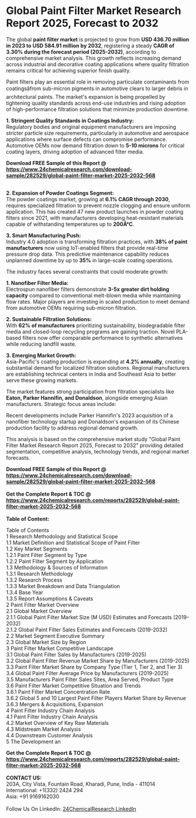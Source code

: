 <h1>Global Paint Filter Market Research Report 2025, Forecast to 2032</h1><p>The global <strong>paint filter market</strong> is projected to grow from <strong>USD 436.70 million in 2023 to USD 584.91 million by 2032</strong>, registering a steady <strong>CAGR of 3.30% during the forecast period (2025-2032)</strong>, according to comprehensive market analysis. This growth reflects increasing demand across industrial and decorative coating applications where quality filtration remains critical for achieving superior finish quality.</p><p>Paint filters play an essential role in removing particulate contaminants from coatingsâfrom sub-micron pigments in automotive clears to larger debris in architectural paints. The market's expansion is being propelled by tightening quality standards across end-use industries and rising adoption of high-performance filtration solutions that minimize production downtime.</p><p><strong>1. Stringent Quality Standards in Coatings Industry:</strong><br>
Regulatory bodies and original equipment manufacturers are imposing stricter particle size requirements, particularly in automotive and aerospace applications where surface defects can compromise performance. Automotive OEMs now demand filtration down to <strong>5-10 microns</strong> for critical coating layers, driving adoption of advanced filter media.</p><div><b>Download FREE Sample of this Report @ 
            <a href="https://www.24chemicalresearch.com/download-sample/282529/global-paint-filter-market-2025-2032-568">
            https://www.24chemicalresearch.com/download-sample/282529/global-paint-filter-market-2025-2032-568</a></b></div><br><p><strong>2. Expansion of Powder Coatings Segment:</strong><br>
The powder coatings market, growing at <strong>6.1% CAGR through 2030</strong>, requires specialized filtration to prevent nozzle clogging and ensure uniform application. This has created 47 new product launches in powder coating filters since 2021, with manufacturers developing heat-resistant materials capable of withstanding temperatures up to <strong>200Â°C</strong>.</p><p><strong>3. Smart Manufacturing Push:</strong><br>
Industry 4.0 adoption is transforming filtration practices, with <strong>38% of paint manufacturers</strong> now using IoT-enabled filters that provide real-time pressure drop data. This predictive maintenance capability reduces unplanned downtime by up to <strong>35%</strong> in large-scale coating operations.</p><p>The industry faces several constraints that could moderate growth:</p><p><strong>1. Nanofiber Filter Media:</strong><br>
Electrospun nanofiber filters demonstrate <strong>3-5x greater dirt holding capacity</strong> compared to conventional melt-blown media while maintaining flow rates. Major players are investing in scaled production to meet demand from automotive OEMs requiring sub-micron filtration.</p><p><strong>2. Sustainable Filtration Solutions:</strong><br>
With <strong>62% of manufacturers</strong> prioritizing sustainability, biodegradable filter media and closed-loop recycling programs are gaining traction. Novel PLA-based filters now offer comparable performance to synthetic alternatives while reducing landfill waste.</p><p><strong>3. Emerging Market Growth:</strong><br>
Asia-Pacific's coating production is expanding at <strong>4.2% annually</strong>, creating substantial demand for localized filtration solutions. Regional manufacturers are establishing technical centers in India and Southeast Asia to better serve these growing markets.</p><p>The market features strong participation from filtration specialists like <strong>Eaton, Parker Hannifin, and Donaldson</strong>, alongside emerging Asian manufacturers. Strategic focus areas include:</p><p>Recent developments include Parker Hannifin's 2023 acquisition of a nanofiber technology startup and Donaldson's expansion of its Chinese production facility to address regional demand growth.</p><p>This analysis is based on the comprehensive market study "Global Paint Filter Market Research Report 2025, Forecast to 2032" providing detailed segmentation, competitive analysis, technology trends, and regional market forecasts.</p><div><b>Download FREE Sample of this Report @ 
            <a href="https://www.24chemicalresearch.com/download-sample/282529/global-paint-filter-market-2025-2032-568">
            https://www.24chemicalresearch.com/download-sample/282529/global-paint-filter-market-2025-2032-568</a></b></div><br><div><b>Get the Complete Report & TOC @ 
            <a href="https://www.24chemicalresearch.com/reports/282529/global-paint-filter-market-2025-2032-568">
            https://www.24chemicalresearch.com/reports/282529/global-paint-filter-market-2025-2032-568</a></b></div><br>
            <b>Table of Content:</b><p>Table of Contents<br />
1 Research Methodology and Statistical Scope<br />
1.1 Market Definition and Statistical Scope of Paint Filter<br />
1.2 Key Market Segments<br />
1.2.1 Paint Filter Segment by Type<br />
1.2.2 Paint Filter Segment by Application<br />
1.3 Methodology & Sources of Information<br />
1.3.1 Research Methodology<br />
1.3.2 Research Process<br />
1.3.3 Market Breakdown and Data Triangulation<br />
1.3.4 Base Year<br />
1.3.5 Report Assumptions & Caveats<br />
2 Paint Filter Market Overview<br />
2.1 Global Market Overview<br />
2.1.1 Global Paint Filter Market Size (M USD) Estimates and Forecasts (2019-2032)<br />
2.1.2 Global Paint Filter Sales Estimates and Forecasts (2019-2032)<br />
2.2 Market Segment Executive Summary<br />
2.3 Global Market Size by Region<br />
3 Paint Filter Market Competitive Landscape<br />
3.1 Global Paint Filter Sales by Manufacturers (2019-2025)<br />
3.2 Global Paint Filter Revenue Market Share by Manufacturers (2019-2025)<br />
3.3 Paint Filter Market Share by Company Type (Tier 1, Tier 2, and Tier 3)<br />
3.4 Global Paint Filter Average Price by Manufacturers (2019-2025)<br />
3.5 Manufacturers Paint Filter Sales Sites, Area Served, Product Type<br />
3.6 Paint Filter Market Competitive Situation and Trends<br />
3.6.1 Paint Filter Market Concentration Rate<br />
3.6.2 Global 5 and 10 Largest Paint Filter Players Market Share by Revenue<br />
3.6.3 Mergers & Acquisitions, Expansion<br />
4 Paint Filter Industry Chain Analysis<br />
4.1 Paint Filter Industry Chain Analysis<br />
4.2 Market Overview of Key Raw Materials<br />
4.3 Midstream Market Analysis<br />
4.4 Downstream Customer Analysis<br />
5 The Development an</p><div><b>Get the Complete Report & TOC @ 
            <a href="https://www.24chemicalresearch.com/reports/282529/global-paint-filter-market-2025-2032-568">
            https://www.24chemicalresearch.com/reports/282529/global-paint-filter-market-2025-2032-568</a></b></div><br><b>CONTACT US:</b><br>
            203A, City Vista, Fountain Road, Kharadi, Pune, India - 411014<br>
            International: +1(332) 2424 294<br>
            Asia: +91 9169162030 <br><br>
            Follow Us On LinkedIn: <a href="https://www.linkedin.com/company/24chemicalresearch/">24ChemicalResearch LinkedIn</a>